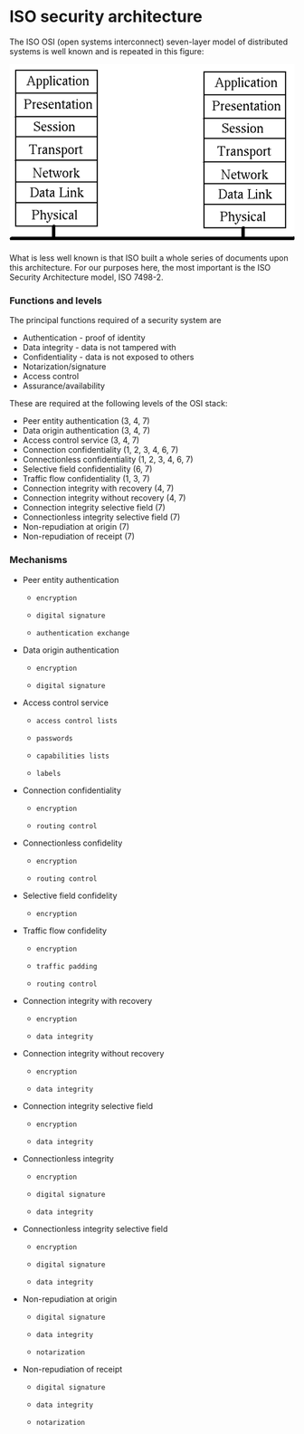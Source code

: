 # ISO security architecture

The ISO OSI (open systems interconnect) seven-layer model of distributed systems is well known and is repeated in this figure: 

![iso](../assets/iso.gif)

What is less well known is that ISO built a whole series of documents upon this architecture. For our purposes here, the most important is the ISO Security Architecture model, ISO 7498-2.

### Functions and levels

The principal functions required of a security system are

* Authentication - proof of identity
* Data integrity - data is not tampered with
* Confidentiality - data is not exposed to others
* Notarization/signature
* Access control
* Assurance/availability

These are required at the following levels of the OSI stack:

* Peer entity authentication (3, 4, 7)
* Data origin authentication (3, 4, 7)
* Access control service (3, 4, 7)
* Connection confidentiality (1, 2, 3, 4, 6, 7)
* Connectionless confidentiality (1, 2, 3, 4, 6, 7)
* Selective field confidentiality (6, 7)
* Traffic flow confidentiality (1, 3, 7)
* Connection integrity with recovery (4, 7)
* Connection integrity without recovery (4, 7)
* Connection integrity selective field (7)
* Connectionless integrity selective field (7)
* Non-repudiation at origin (7)
* Non-repudiation of receipt (7)

### Mechanisms

* Peer entity authentication
    *     encryption
    *     digital signature
    *     authentication exchange 
* Data origin authentication
    *     encryption
    *     digital signature 
* Access control service
    *     access control lists
    *     passwords
    *     capabilities lists
    *     labels
* Connection confidentiality
    *     encryption
    *     routing control 
* Connectionless confidelity
    *     encryption
    *     routing control 
* Selective field confidelity
    *     encryption 
* Traffic flow confidelity
    *     encryption
    *     traffic padding
    *     routing control 
* Connection integrity with recovery
    *     encryption
    *     data integrity 
* Connection integrity without recovery
    *     encryption
    *     data integrity 
* Connection integrity selective field
    *     encryption
    *     data integrity 
* Connectionless integrity
    *     encryption
    *     digital signature
    *     data integrity 
* Connectionless integrity selective field
    *     encryption
    *     digital signature
    *     data integrity 
* Non-repudiation at origin
    *     digital signature
    *     data integrity
    *     notarization 
* Non-repudiation of receipt
    *     digital signature
    *     data integrity
    *     notarization 
